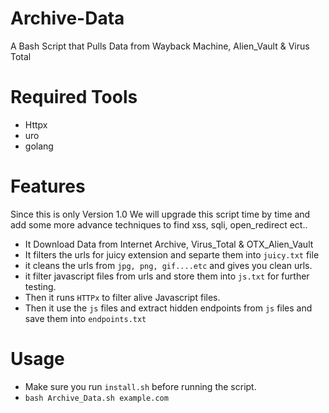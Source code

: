 # Archive-Data
A Bash Script that Pulls Data from Wayback Machine, Alien_Vault &amp; Virus Total

# Required Tools
* Httpx
* uro
* golang

# Features
Since this is only Version 1.0 We will upgrade this script time by time and add some more advance techniques to find xss, sqli, open_redirect ect..
* It Download Data from Internet Archive, Virus_Total & OTX_Alien_Vault
* It filters the urls for juicy extension and separte them into `juicy.txt` file
* it cleans the urls from `jpg, png, gif....etc` and gives you clean urls.
* it filter javascript files from urls and store them into `js.txt` for further testing.
* Then it runs `HTTPx` to filter alive Javascript files.
* Then it use the `js` files and extract hidden endpoints from `js` files and save them into `endpoints.txt`

# Usage
* Make sure you run `install.sh` before running the script.
* `bash Archive_Data.sh example.com`
